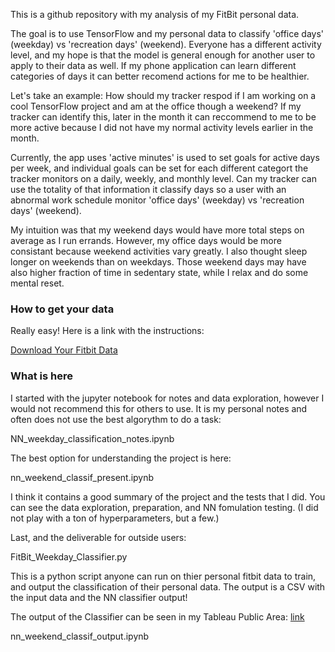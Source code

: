 This is a github repository with my analysis of my FitBit personal data.

The goal is to use TensorFlow and my personal data to classify 'office days' (weekday) vs 'recreation days' (weekend). Everyone has a different activity level, and my hope is that the model is general enough for another user to apply to their data as well. If my phone application can learn different categories of days it can better recomend actions for me to be healthier.

Let's take an example: How should my tracker respod if I am working on a cool TensorFlow project and am at the office though a weekend? If my tracker can identify this, later in the month it can reccommend to me to be more active because I did not have my normal activity levels earlier in the month. 

Currently, the app uses 'active minutes' is used to set goals for active days per week, and individual goals can be set for each different categort the tracker monitors on a daily, weekly, and monthly level. Can my tracker can use the totality of that information it classify days so a user with an abnormal work schedule monitor 'office days' (weekday) vs 'recreation days' (weekend).

My intuition was that my weekend days would have more total steps on average as I run errands. However, my office days would be more consistant because weekend activities vary greatly.
I also thought sleep longer on weekends than on weekdays. 
Those weekend days may have also higher fraction of time in sedentary state, while I relax and do some mental reset.

### How to get your data

Really easy! Here is a link with the instructions:

[Download Your Fitbit Data](https://help.fitbit.com/articles/en_US/Help_article/1133)

### What is here

I started with the jupyter notebook for notes and data exploration, however I would not recommend this for others to use. It is my personal notes and often does not use the best algorythm to do a task:

NN_weekday_classification_notes.ipynb

The best option for understanding the project is here:

nn_weekend_classif_present.ipynb

I think it contains a good summary of the project and the tests that I did.
You can see the data exploration, preparation, and NN fomulation testing. 
(I did not play with a ton of hyperparameters, but a few.)

Last, and the deliverable for outside users:

FitBit_Weekday_Classifier.py

This is a python script anyone can run on thier personal fitbit data to train, and output the classification of their personal data.
The output is a CSV with the input data and the NN classifier output!

The output of the Classifier can be seen in my Tableau Public Area:
[link](https://public.tableau.com/profile/christopher.martin1729#!/vizhome/FitBit-Analysis/Dashboard1)


nn_weekend_classif_output.ipynb
